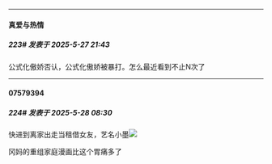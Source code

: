 ﻿
*****

####  真爱与热情  
##### 223#       发表于 2025-5-27 21:43

公式化傲娇否认，公式化傲娇被暴打。怎么最近看到不止N次了


*****

####  07579394  
##### 224#       发表于 2025-5-28 08:30

快进到离家出走当租借女友，艺名小墨<img src="https://static.stage1st.com/image/smiley/face2017/020.png" referrerpolicy="no-referrer">

冈妈的重组家庭漫画比这个胃痛多了

